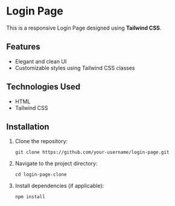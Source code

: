 <h1>Login Page</h1>
<p>This is a responsive Login Page designed using <strong>Tailwind CSS</strong>.</p>

<h2>Features</h2>
<ul>
    <li>Elegant and clean UI</li>
    <li>Customizable styles using Tailwind CSS classes</li>
</ul>

<h2>Technologies Used</h2>
<ul>
    <li>HTML</li>
    <li>Tailwind CSS</li>
</ul>

<h2>Installation</h2>
<ol>
    <li>Clone the repository:</li>
    <pre><code>git clone https://github.com/your-username/login-page.git</code></pre>
    <li>Navigate to the project directory:</li>
    <pre><code>cd login-page-clone</code></pre>
    <li>Install dependencies (if applicable):</li>
    <pre><code>npm install</code></pre>
</ol>

</body>
</html>